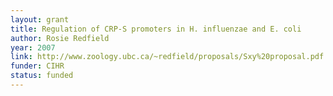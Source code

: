 ```yaml
---
layout: grant
title: Regulation of CRP-S promoters in H. influenzae and E. coli
author: Rosie Redfield
year: 2007
link: http://www.zoology.ubc.ca/~redfield/proposals/Sxy%20proposal.pdf
funder: CIHR
status: funded
---
```

